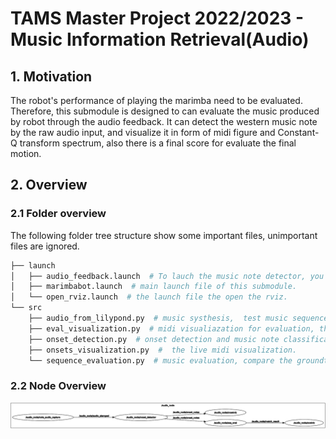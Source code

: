 # TAMS Master Project 2022/2023 - Music Information Retrieval(Audio)

## 1. Motivation

The robot's performance of playing the marimba need to be evaluated. Therefore, this submodule is designed to can evaluate the music produced by robot through the audio feedback. It can detect the western music note by the raw audio input, and visualize it in form of midi figure and  Constant-Q transform spectrum, also there is a final score for evaluate the final motion.

## 2. Overview

### 2.1 Folder overview

The following folder tree structure show some important files, unimportant files are ignored.

```bash
├── launch
│   ├── audio_feedback.launch  # To lauch the music note detector, you can tune the parametes here.
│   ├── marimbabot.launch  # main launch file of this submodule.
│   └── open_rviz.launch  # the launch file the open the rviz.
└── src
    ├── audio_from_lilypond.py  # music systhesis,  test music sequence to audio music 
    ├── eval_visualization.py  # midi visualiazation for evaluation, the mismatch the note wil be shown here.
    ├── onset_detection.py  # onset detection and music note classification, also spectrum visualization.
    ├── onsets_visualization.py  #  the live midi visualization.
    └── sequence_evaluation.py  # music evaluation, compare the groundtruth with the robot performance.
```

### 2.2 Node Overview

<img src="./README.assets/image-20231004133827966.png" alt="image-20231004133827966" />